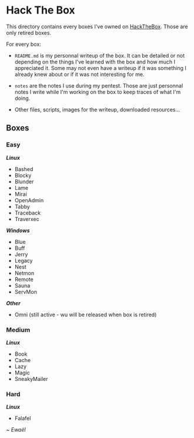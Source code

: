 # Hack The Box

This directory contains every boxes I've owned on [HackTheBox](https://www.hackthebox.eu/home). Those are only retired boxes.

For every box:

- `README.md` is my personnal writeup of the box. It can be detailed or not depending on the things I've learned with the box and how much I appreciated it. Some may not even have a writeup if it was something I already knew about or if it was not interesting for me.

- `notes` are the notes I use during my pentest. Those are just personnal notes I write while I'm working on the box to keep traces of what I'm doing.

- Other files, scripts, images for the writeup, downloaded resources...

## Boxes

### Easy

***Linux***

* Bashed
* Blocky
* Blunder
* Lame
* Mirai
* OpenAdmin
* Tabby
* Traceback
* Traverxec

***Windows***

* Blue
* Buff
* Jerry
* Legacy
* Nest
* Netmon
* Remote
* Sauna
* ServMon

***Other***

* Omni (still active - wu will be released when box is retired)

### Medium

***Linux***

* Book
* Cache
* Lazy
* Magic
* SneakyMailer

### Hard

***Linux***

* Falafel

~ *Ewaël*
